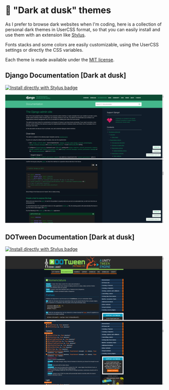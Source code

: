 # 🎨 "Dark at dusk" themes

As I prefer to browse dark websites when I'm coding, here is a collection of personal dark themes in UserCSS format, so that you can easily install and use them with an extension like [Stylus](https://add0n.com/stylus.html).

Fonts stacks and some colors are easily customizable, using the UserCSS settings or directly the CSS variables.

Each theme is made available under the [MIT license](https://tldrlegal.com/license/mit-license).

## Django Documentation [Dark at dusk]

[![Install directly with Stylus badge](https://img.shields.io/badge/Install%20with-Stylus-116b59.svg?longCache=true&style=flat&logo=css3)](https://raw.githubusercontent.com/komanaki/dark-at-dusk/main/django-docs-dark-at-dusk.user.css)

![First example of dark theme applied to Django documentation website](img/django1.png)
![Second example of dark theme applied to Django documentation website](img/django2.png)

## DOTween Documentation [Dark at dusk]

[![Install directly with Stylus badge](https://img.shields.io/badge/Install%20with-Stylus-116b59.svg?longCache=true&style=flat&logo=css3)](https://raw.githubusercontent.com/komanaki/dark-at-dusk/main/dotween-docs-dark-at-dusk.user.css)

![First example of dark theme applied to DOTween documentation website](img/dotween1.png)
![Second example of dark theme applied to DOTween documentation website](img/dotween2.png)
